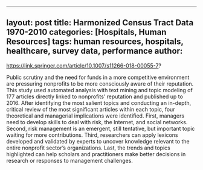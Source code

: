 
---
layout: post
title: Harmonized Census Tract Data 1970-2010
categories: [Hospitals, Human Resources]
tags: human resources, hospitals, healthcare, survey data, performance
author:
---

https://link.springer.com/article/10.1007/s11266-018-00055-7?

Public scrutiny and the need for funds in a more competitive environment are pressuring nonprofits to be more consciously aware of their reputation. This study used automated analysis with text mining and topic modeling of 177 articles directly linked to nonprofits’ reputation and published up to 2016. After identifying the most salient topics and conducting an in-depth, critical review of the most significant articles within each topic, four theoretical and managerial implications were identified. First, managers need to develop skills to deal with risk, the Internet, and social networks. Second, risk management is an emergent, still tentative, but important topic waiting for more contributions. Third, researchers can apply lexicons developed and validated by experts to uncover knowledge relevant to the entire nonprofit sector’s organizations. Last, the trends and topics highlighted can help scholars and practitioners make better decisions in research or responses to management challenges.

